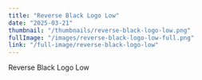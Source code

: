 ```yaml
---
title: "Reverse Black Logo Low"
date: "2025-03-21"
thumbnail: "/thumbnails/reverse-black-logo-low.png"
fullImage: "/images/reverse-black-logo-low-full.png"
link: "/full-image/reverse-black-logo-low"
---
```

Reverse Black Logo Low